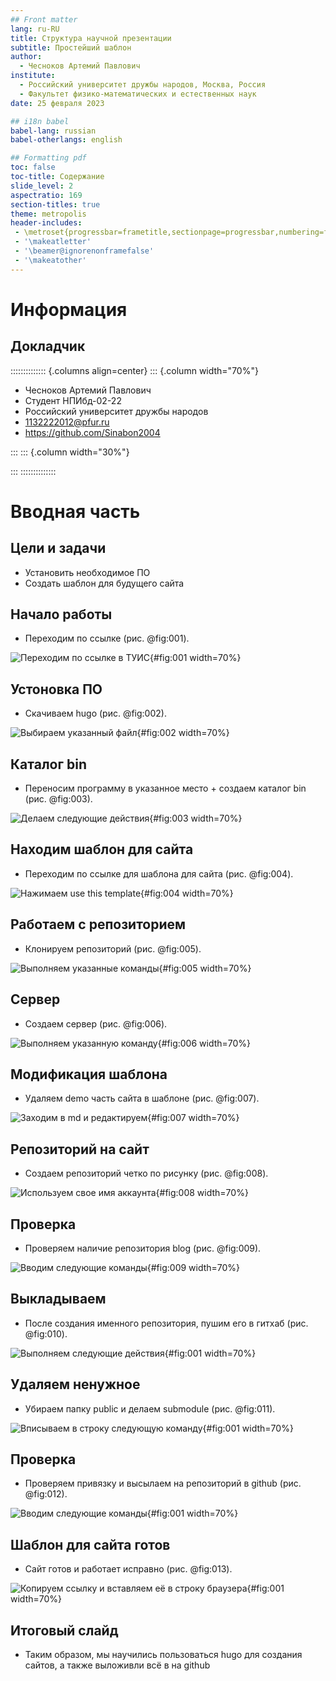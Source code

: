 ```yaml
---
## Front matter
lang: ru-RU
title: Структура научной презентации
subtitle: Простейший шаблон
author:
  - Чесноков Артемий Павлович
institute:
  - Российский университет дружбы народов, Москва, Россия
  - Факультет физико-математических и естественных наук
date: 25 февраля 2023

## i18n babel
babel-lang: russian
babel-otherlangs: english

## Formatting pdf
toc: false
toc-title: Содержание
slide_level: 2
aspectratio: 169
section-titles: true
theme: metropolis
header-includes:
 - \metroset{progressbar=frametitle,sectionpage=progressbar,numbering=fraction}
 - '\makeatletter'
 - '\beamer@ignorenonframefalse'
 - '\makeatother'
---
```


# Информация

## Докладчик

:::::::::::::: {.columns align=center}
::: {.column width="70%"}

  * Чесноков Артемий Павлович
  * Студент НПИбд-02-22
  * Российский университет дружбы народов
  * [1132222012@pfur.ru](1132222012@pfur.ru)
  * <https://github.com/Sinabon2004>

:::
::: {.column width="30%"}



:::
::::::::::::::

# Вводная часть



## Цели и задачи

- Установить необходимое ПО
- Создать шаблон для будущего сайта


## Начало работы

- Переходим по ссылке (рис. @fig:001).

![Переходим по ссылке в ТУИС](image/1.png){#fig:001 width=70%}

## Устоновка ПО

- Скачиваем hugo (рис. @fig:002).

![Выбираем указанный файл](image/2.png){#fig:002 width=70%}

## Каталог bin

- Переносим программу в указанное место + создаем каталог bin (рис. @fig:003).

![Делаем следующие действия](image/3.png){#fig:003 width=70%}

## Находим шаблон для сайта

- Переходим по ссылке для шаблона для сайта (рис. @fig:004).

![Нажимаем use this template](image/4.png){#fig:004 width=70%}

## Работаем с репозиторием

- Клонируем репозиторий (рис. @fig:005).

![Выполняем указанные команды](image/5.png){#fig:005 width=70%}

## Сервер

- Создаем сервер (рис. @fig:006).

![Выполняем указанную команду](image/6.png){#fig:006 width=70%}

## Модификация шаблона

- Удаляем demo часть сайта в шаблоне (рис. @fig:007).

![Заходим в md и редактируем](image/7.png){#fig:007 width=70%}

## Репозиторий на сайт

- Создаем репозиторий четко по рисунку (рис. @fig:008).

![Используем свое имя аккаунта](image/8.png){#fig:008 width=70%}

## Проверка

- Проверяем наличие репозитория blog (рис. @fig:009).

![Вводим следующие команды](image/9.png){#fig:009 width=70%}

## Выкладываем

- После создания именного репозитория, пушим его в гитхаб (рис. @fig:010).

![Выполняем следующие действия](image/10.png){#fig:001 width=70%}

## Удаляем ненужное

- Убираем папку public и делаем submodule (рис. @fig:011).

![Вписываем в строку следующую команду](image/11.png){#fig:001 width=70%}

## Проверка

- Проверяем привязку и высылаем на репозиторий в github (рис. @fig:012).

![Вводим следующие команды](image/12.png){#fig:001 width=70%}

## Шаблон для сайта готов

- Сайт готов и работает исправно (рис. @fig:013).

![Копируем ссылку и вставляем её в строку браузера](image/13.png){#fig:001 width=70%}


## Итоговый слайд

- Таким образом, мы научились пользоваться hugo для создания сайтов, а также выложивли всё в на github

